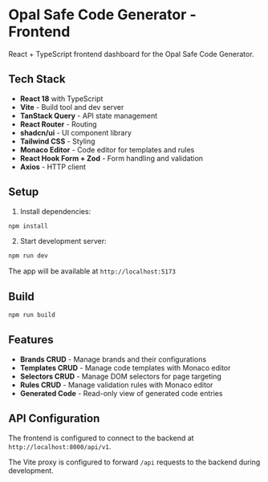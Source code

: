 # Opal Safe Code Generator - Frontend

React + TypeScript frontend dashboard for the Opal Safe Code Generator.

## Tech Stack

- **React 18** with TypeScript
- **Vite** - Build tool and dev server
- **TanStack Query** - API state management
- **React Router** - Routing
- **shadcn/ui** - UI component library
- **Tailwind CSS** - Styling
- **Monaco Editor** - Code editor for templates and rules
- **React Hook Form + Zod** - Form handling and validation
- **Axios** - HTTP client

## Setup

1. Install dependencies:
```bash
npm install
```

2. Start development server:
```bash
npm run dev
```

The app will be available at `http://localhost:5173`

## Build

```bash
npm run build
```

## Features

- **Brands CRUD** - Manage brands and their configurations
- **Templates CRUD** - Manage code templates with Monaco editor
- **Selectors CRUD** - Manage DOM selectors for page targeting
- **Rules CRUD** - Manage validation rules with Monaco editor
- **Generated Code** - Read-only view of generated code entries

## API Configuration

The frontend is configured to connect to the backend at `http://localhost:8000/api/v1`.

The Vite proxy is configured to forward `/api` requests to the backend during development.

